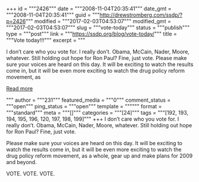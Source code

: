+++
id = """2426"""
date = """2008-11-04T20:35:41"""
date_gmt = """2008-11-04T20:35:41"""
guid = """http://drewstromberg.com/ssdp/?p=2426"""
modified = """2017-02-03T04:53:07"""
modified_gmt = """2017-02-03T04:53:07"""
slug = """vote-today"""
status = """publish"""
type = """post"""
link = """https://ssdp.org/blog/vote-today/"""
title = """Vote today!!!"""
excerpt = """<p>I don&#8217;t care who you vote for. I really don&#8217;t. Obama, McCain, Nader, Moore, whatever. Still holding out hope for Ron Paul? Fine, just vote. Please make sure your voices are heard on this day. It will be exciting to watch the results come in, but it will be even more exciting to watch the drug policy reform movement, as</p>
<div class="h10"></div>
<p><a class="more-link2 flat" href="https://ssdp.org/blog/vote-today/">Read more</a></p>
"""
author = """231"""
featured_media = """0"""
comment_status = """open"""
ping_status = """open"""
template = """"""
format = """standard"""
meta = """[]"""
categories = """[24]"""
tags = """[192, 193, 194, 195, 196, 120, 197, 198, 199]"""
+++
I don&#8217;t care who you vote for. I really don&#8217;t. Obama, McCain, Nader, Moore, whatever. Still holding out hope for Ron Paul? Fine, just vote.

Please make sure your voices are heard on this day. It will be exciting to watch the results come in, but it will be even more exciting to watch the drug policy reform movement, as a whole, gear up and make plans for 2009 and beyond.

VOTE. VOTE. VOTE.
